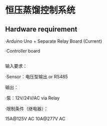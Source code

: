 # 恒压蒸馏控制系统 

## Hardware requirement

·Arduino Uno + Separate Relay Board (Current) 

·Controller board



##

输入要求：

·Sensor：电压型输出 or RS485


输出：

·泵：12V/24V/AC via Relay

·限制条件（继电器）：

15A@125V AC 10A@277V AC

